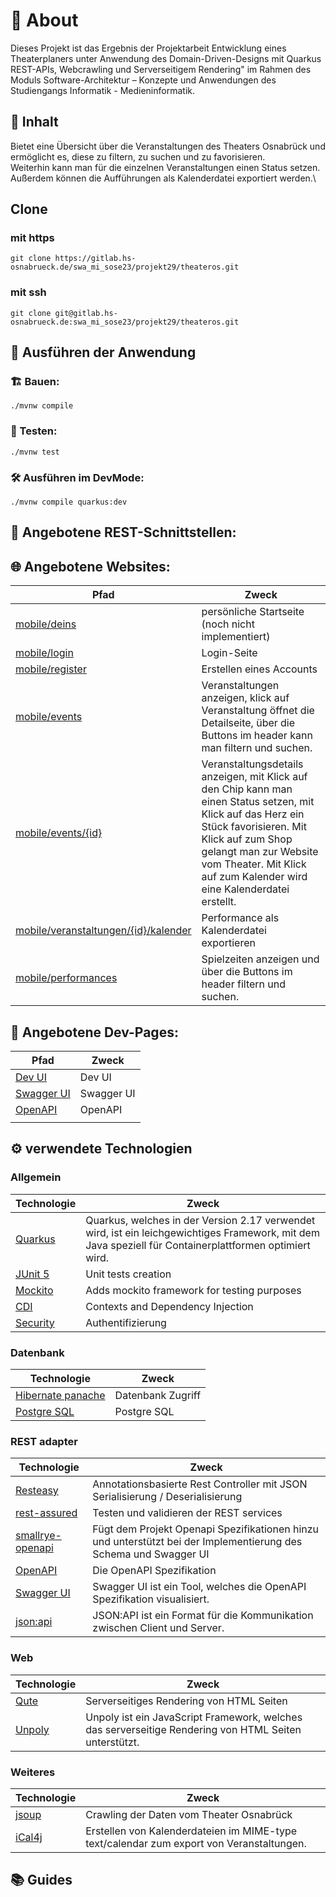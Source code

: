 # 👋 About

Dieses Projekt ist das Ergebnis der Projektarbeit Entwicklung eines Theaterplaners unter Anwendung des Domain-Driven-Designs mit Quarkus REST-APIs, Webcrawling und Serverseitigem Rendering" im Rahmen des Moduls Software-Architektur – Konzepte und Anwendungen des Studiengangs Informatik - Medieninformatik.

## 📄 Inhalt
Bietet eine Übersicht über die Veranstaltungen des Theaters Osnabrück und ermöglicht es, diese zu filtern, zu suchen und zu favorisieren.\
Weiterhin kann man für die einzelnen Veranstaltungen einen Status setzen.\
Außerdem können die Aufführungen als Kalenderdatei exportiert werden.\

## Clone
### mit https
```shell script
git clone https://gitlab.hs-osnabrueck.de/swa_mi_sose23/projekt29/theateros.git
```
### mit ssh
```shell script
git clone git@gitlab.hs-osnabrueck.de:swa_mi_sose23/projekt29/theateros.git
```

## 🚀 Ausführen der Anwendung
### 🏗 Bauen:
```shell script
./mvnw compile
```
### 🧪 Testen:
```shell script
./mvnw test
```
### 🛠️ Ausführen im DevMode:

```shell script
./mvnw compile quarkus:dev
```
## 📱 Angebotene REST-Schnittstellen:

## 🌐 Angebotene Websites:
| Pfad                                                                                     | Zweck                                                                                                                                                                                                                                                        |
|------------------------------------------------------------------------------------------|--------------------------------------------------------------------------------------------------------------------------------------------------------------------------------------------------------------------------------------------------------------|
| [mobile/deins](http://localhost:8080/mobile/deins)                                       | persönliche Startseite (noch nicht implementiert)                                                                                                                                                                                                            |
| [mobile/login](http://localhost:8080/mobile/login)                                              | Login-Seite                                                                                                                                                                                                                                                  |
| [mobile/register](http://localhost:8080/mobile/register)                                        | Erstellen eines Accounts                                                                                                                                                                                                                                     |
| [mobile/events](http://localhost:8080/mobile/events)                                            | Veranstaltungen anzeigen, klick auf Veranstaltung öffnet die Detailseite, über die Buttons im header kann man filtern und suchen.                                                                                                                            |
| [mobile/events/{id}](http://localhost:8080/mobile/events/{id})                                  | Veranstaltungsdetails anzeigen, mit Klick auf den Chip kann man einen Status setzen, mit Klick auf das Herz ein Stück favorisieren. Mit Klick auf zum Shop gelangt man zur Website vom Theater. Mit Klick auf zum Kalender wird eine Kalenderdatei erstellt. |
| [mobile/veranstaltungen/{id}/kalender](http://localhost:8080/mobile/performances/{id}/kalender) | Performance als Kalenderdatei exportieren                                                                                                                                                                                                                    |
| [mobile/performances](http://localhost:8080/mobile/performances)                                | Spielzeiten anzeigen und über die Buttons im header filtern und suchen.                                                                                                                                                                                      |

## 📱 Angebotene Dev-Pages:
| Pfad                                                                                     | Zweck                                                                                                                                                                                                                                                        |
|------------------------------------------------------------------------------------------|--------------------------------------------------------------------------------------------------------------------------------------------------------------------------------------------------------------------------------------------------------------|
| [Dev UI](http://localhost:8080/theateros/api/dev/)                                       | Dev UI                                                                                                                                                                                                                                                       |
| [Swagger UI](http://localhost:8080/theateros/api/swagger-ui/)                                       | Swagger UI                                                                                                                                                                                                                                                       |
| [OpenAPI](http://localhost:8080/swagger)                                       | OpenAPI                                                                                                                                                                                                                                                       |
                                                                                                                               |
## ⚙️ verwendete Technologien

### Allgemein

| Technologie                                                  | Zweck                                                                                                                                                   |
|--------------------------------------------------------------|---------------------------------------------------------------------------------------------------------------------------------------------------------|
| [Quarkus](https://quarkus.io/)                               | Quarkus, welches in der Version 2.17 verwendet wird, ist ein leichgewichtiges Framework, mit dem Java speziell für Containerplattformen optimiert wird. |
| [JUnit 5](https://quarkus.io/guides/getting-started-testing) | Unit tests creation                                                                                                                                     |
| [Mockito](https://quarkus.io/blog/mocking/)                  | Adds mockito framework for testing purposes                                                                                                             |
| [CDI](https://quarkus.io/guides/cdi-reference)               | Contexts and Dependency Injection                                                                                                                       |
| [Security](https://quarkus.io/guides/security-authentication-mechanisms#form-auth)           | Authentifizierung                                                                                                                                       |

### Datenbank

| Technologie                                                          | Zweck             |
|----------------------------------------------------------------------|-------------------|
| [Hibernate panache](https://quarkus.io/guides/hibernate-orm-panache) | Datenbank Zugriff |
| [Postgre SQL](https://jdbc.postgresql.org/)                          | Postgre SQL       |

### REST adapter

| Technologie | Zweck                                                                                                            |
| ---------- |------------------------------------------------------------------------------------------------------------------|
| [Resteasy](https://quarkus.io/guides/rest-json) | Annotationsbasierte Rest Controller mit JSON Serialisierung / Deserialisierung                                   |
| [rest-assured](https://rest-assured.io/) | Testen und validieren der REST services                                                                          |
| [smallrye-openapi](https://github.com/smallrye/smallrye-open-api) | Fügt dem Projekt Openapi Spezifikationen hinzu und unterstützt bei der Implementierung des Schema und Swagger UI |
| [OpenAPI](https://github.com/OAI/OpenAPI-Specification) | Die OpenAPI Spezifikation                                                                                        |
| [Swagger UI](https://swagger.io/tools/swagger-ui/) | Swagger UI ist ein Tool, welches die OpenAPI Spezifikation visualisiert.                                         |
| [json:api](https://jsonapi.org/) | JSON:API ist ein Format für die Kommunikation zwischen Client und Server.                                        |

### Web

| Technologie | Zweck                                                                                                            |
| ---------- |------------------------------------------------------------------------------------------------------------------|
| [Qute](https://quarkus.io/guides/qute) | Serverseitiges Rendering von HTML Seiten                                                                          |
| [Unpoly](https://unpoly.com/) | Unpoly ist ein JavaScript Framework, welches das serverseitige Rendering von HTML Seiten unterstützt.            |
### Weiteres

| Technologie | Zweck                                    |
|------------|------------------------------------------|
| [jsoup](https://jsoup.org/)  | Crawling der Daten vom Theater Osnabrück |
| [iCal4j](https://www.ical4j.org/) | Erstellen von Kalenderdateien im MIME-type text/calendar zum export von Veranstaltungen. |

## 📚 Guides
